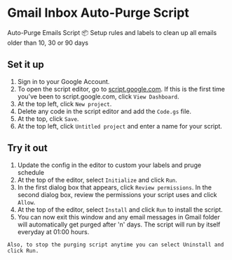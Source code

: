 # Gmail Inbox Auto-Purge Script
Auto-Purge Emails Script
📦 Setup rules and labels to clean up all emails older than 10, 30 or 90 days

## Set it up

1. Sign in to your Google Account.
2. To open the script editor, go to [script.google.com](script.google.com). If this is the first time you've been to script.google.com, click `View Dashboard`.
3. At the top left, click `New project`.
4. Delete any code in the script editor and add the `Code.gs` file.
5. At the top, click `Save`.
6. At the top left, click `Untitled project` and enter a name for your script.

## Try it out

1. Update the config in the editor to custom your labels and pruge schedule
2. At the top of the editor, select `Initialize` and click `Run`.
3. In the first dialog box that appears, click `Review permissions`. In the second dialog box, review the permissions your script uses and click `Allow`.
4. At the top of the editor, select `Install` and click `Run` to install the script.
5. You can now exit this window and any email messages in Gmail folder will automatically get purged after 'n' days. The script will run by itself everyday at 01:00 hours.

```Also, to stop the purging script anytime you can select Uninstall and click Run.```